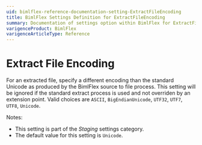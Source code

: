 ```yaml
---
uid: bimlflex-reference-documentation-setting-ExtractFileEncoding
title: BimlFlex Settings Definition for ExtractFileEncoding
summary: Documentation of settings option within BimlFlex for ExtractFileEncoding
varigenceProduct: BimlFlex
varigenceArticleType: Reference
---
```


# Extract File Encoding

For an extracted file, specify a different encoding than the standard Unicode as produced by the BimlFlex source to file process. This setting will be ignored if the standard extract process is used and not overriden by an extension point. Valid choices are `ASCII`, `BigEndianUnicode`, `UTF32`, `UTF7`, `UTF8`, `Unicode`.

Notes:

* This setting is part of the *Staging* settings category.
* The default value for this setting is `Unicode`.

